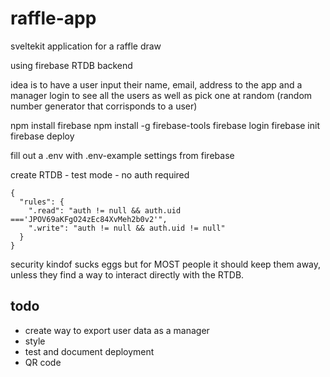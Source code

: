 # raffle-app
sveltekit application for a raffle draw

using firebase RTDB backend 

idea is to have a user input their name, email, address to the app and a manager login to see all the users as well as pick one at random (random number generator that corrisponds to a user)


npm install firebase
npm install -g firebase-tools
firebase login
firebase init
firebase deploy

fill out a .env with .env-example settings from firebase


create RTDB - test mode - no auth required
```
{
  "rules": {
    ".read": "auth != null && auth.uid ==='JPOV69aKFgO24zEc84XvMeh2b0v2'",
    ".write": "auth != null && auth.uid != null"
  }
}
```

security kindof sucks eggs but for MOST people it should keep them away, unless they find a way to interact directly with the RTDB. 

## todo

- create way to export user data as a manager
- style
- test and document deployment 
- QR code